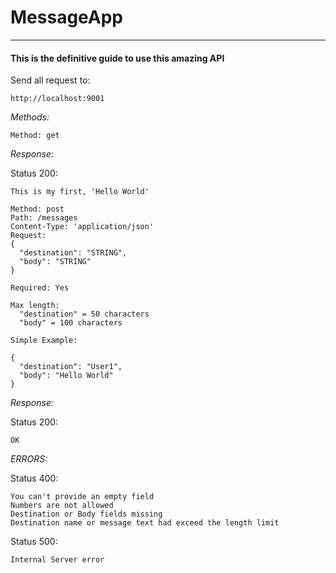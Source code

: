 # MessageApp
***
#### This is the definitive guide to use this amazing API
 
Send all request to: 
```
http://localhost:9001
```
*Methods:*

```
Method: get
```
*Response:*

Status 200:
```
This is my first, 'Hello World'
```
```
Method: post
Path: /messages
Content-Type: 'application/json'
Request: 
{
  "destination": "STRING",
  "body": "STRING"
}

Required: Yes

Max length:
  "destination" = 50 characters
  "body" = 100 characters

Simple Example: 

{
  "destination": "User1",
  "body": "Hello World"
}
```

*Response:*

Status 200:
```
OK
```

*ERRORS:* 

Status 400:
```
You can't provide an empty field
Numbers are not allowed
Destination or Body fields missing
Destination name or message text had exceed the length limit
```
Status 500:
```
Internal Server error
```

